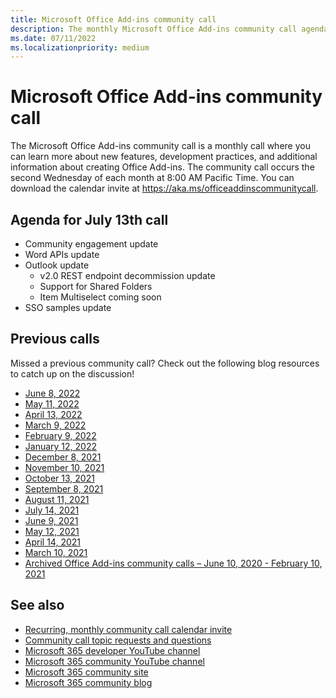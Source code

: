 ```yaml
---
title: Microsoft Office Add-ins community call
description: The monthly Microsoft Office Add-ins community call agenda, schedule, and resources.
ms.date: 07/11/2022
ms.localizationpriority: medium
---
```


# Microsoft Office Add-ins community call

The Microsoft Office Add-ins community call is a monthly call where you can learn more about new features, development practices, and additional information about creating Office Add-ins. The community call occurs the second Wednesday of each month at 8:00 AM Pacific Time. You can download the calendar invite at https://aka.ms/officeaddinscommunitycall.

## Agenda for July 13th call

- Community engagement update
- Word APIs update
- Outlook update
  - v2.0 REST endpoint decommission update
  - Support for Shared Folders
  - Item Multiselect coming soon
- SSO samples update

## Previous calls

Missed a previous community call? Check out the following blog resources to catch up on the discussion!

- [June 8, 2022](https://pnp.github.io/blog/office-add-ins-community-call/2022-06-08/)
- [May 11, 2022](https://pnp.github.io/blog/office-add-ins-community-call/2022-05-11/)
- [April 13, 2022](https://pnp.github.io/blog/office-add-ins-community-call/2022-04-13/)
- [March 9, 2022](https://pnp.github.io/blog/office-add-ins-community-call/office-add-ins-community-call-march-9-2022/)
- [February 9, 2022](https://pnp.github.io/blog/office-add-ins-community-call/office-add-ins-community-call-february-9-2022/)
- [January 12, 2022](https://pnp.github.io/blog/office-add-ins-community-call/office-add-ins-community-call-january-12-2022/)
- [December 8, 2021](https://pnp.github.io/blog/office-add-ins-community-call/office-add-ins-community-call-december-8-2021/)
- [November 10, 2021](https://pnp.github.io/blog/office-add-ins-community-call/office-add-ins-community-call-november-10-2021/)
- [October 13, 2021](https://pnp.github.io/blog/office-add-ins-community-call/office-add-ins-community-call-october-13-2021/)
- [September 8, 2021](https://pnp.github.io/blog/office-add-ins-community-call/office-add-ins-community-call-september-8-2021/)
- [August 11, 2021](https://pnp.github.io/blog/office-add-ins-community-call/office-add-ins-community-call-august-2021/)
- [July 14, 2021](https://pnp.github.io/blog/office-add-ins-community-call/office-add-ins-community-call-july-2021/)
- [June 9, 2021](https://pnp.github.io/blog/office-add-ins-community-call/office-add-ins-community-call-june-2021/)
- [May 12, 2021](https://pnp.github.io/blog/office-add-ins-community-call/office-add-ins-community-call-may-2021/)
- [April 14, 2021](https://pnp.github.io/blog/office-add-ins-community-call/office-add-ins-community-call-april-14-2021/)
- [March 10, 2021](https://pnp.github.io/blog/office-add-ins-community-call/office-add-ins-community-call-march-10-2021/)
- [Archived Office Add-ins community calls – June 10, 2020 - February 10, 2021](https://cdn.graph.office.net/prod/office/Office-Add-ins-Community-Call-Archive.pdf)

## See also

- [Recurring, monthly community call calendar invite](https://aka.ms/officeaddinscommunitycall)
- [Community call topic requests and questions](https://aka.ms/officeaddinsform)
- [Microsoft 365 developer YouTube channel](https://aka.ms/m365devyoutube)
- [Microsoft 365 community YouTube channel](https://aka.ms/m365pnp/videos)
- [Microsoft 365 community site](https://aka.ms/m365pnp/community)
- [Microsoft 365 community blog](https://aka.ms/m365pnp/community/blog)
